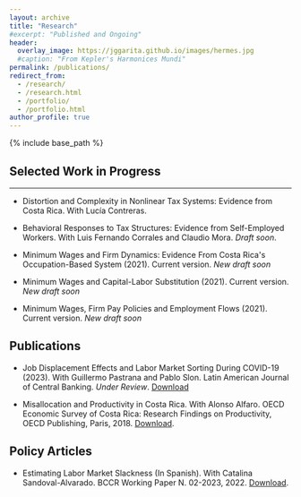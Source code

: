 ```yaml
---
layout: archive
title: "Research"
#excerpt: "Published and Ongoing"
header:
  overlay_image: https://jggarita.github.io/images/hermes.jpg
  #caption: "From Kepler's Harmonices Mundi"
permalink: /publications/
redirect_from:
  - /research/
  - /research.html
  - /portfolio/
  - /portfolio.html
author_profile: true
---
```

{% include base_path %}

## Selected Work in Progress
-------

* Distortion and Complexity in Nonlinear Tax Systems: Evidence from Costa Rica. With Lucía Contreras.

* Behavioral Responses to Tax Structures: Evidence from Self-Employed Workers. With Luis Fernando Corrales and Claudio Mora. *Draft soon*.

* Minimum Wages and Firm Dynamics: Evidence From Costa Rica's Occupation-Based System (2021). Current version. *New draft soon*

* Minimum Wages and Capital-Labor Substitution (2021). Current version. *New draft soon*

* Minimum Wages, Firm Pay Policies and Employment Flows (2021). Current version. *New draft soon*


## Publications
* Job Displacement Effects and Labor Market Sorting During COVID-19 (2023). With Guillermo Pastrana and Pablo Slon. Latin American Journal of Central Banking. *Under Review*. [Download](https://www.sciencedirect.com/science/article/pii/S2666143823000303)

* Misallocation and Productivity in Costa Rica. With Alonso Alfaro. OECD Economic Survey of Costa Rica: Research Findings on Productivity, OECD Publishing, Paris, 2018. [Download](https://read.oecd-ilibrary.org/economics/oecd-economic-survey-of-costa-rica-research-findings-on-productivity/misallocation-and-productivity-in-costa-rica_9789264298774-5-en#page1).

## Policy Articles

* Estimating Labor Market Slackness (In Spanish). With Catalina Sandoval-Alvarado. BCCR Working Paper N. 02-2023, 2022. [Download](https://repositorioinvestigaciones.bccr.fi.cr/bitstream/handle/20.500.12506/378/2023-DT-02.pdf?sequence=1&isAllowed=y).
